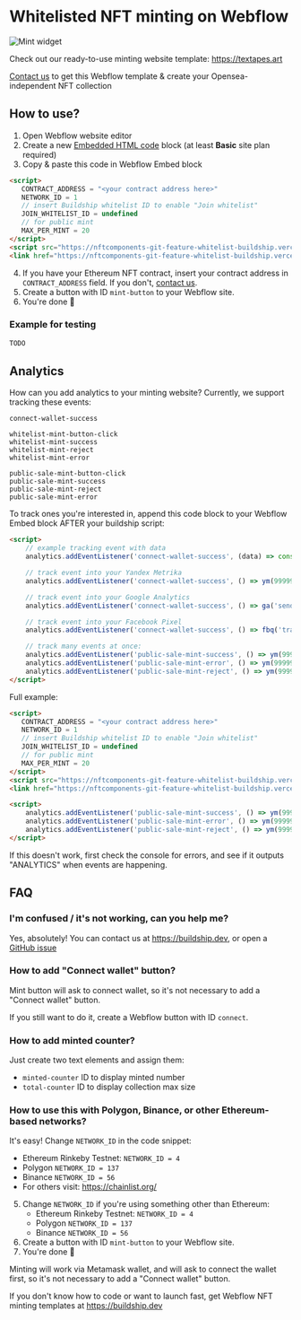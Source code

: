 # Whitelisted NFT minting on Webflow

![Mint widget](public/images/screenshot.png)

Check out our ready-to-use minting website template: https://textapes.art

[Contact us](https://buildship.dev) to get this Webflow template & create your Opensea-independent NFT collection

## How to use?
1. Open Webflow website editor
2. Create a new [Embedded HTML code](https://university.webflow.com/lesson/custom-code-embed) block (at least **Basic** site plan required)
3. Copy & paste this code in Webflow Embed block
```html
<script>
   CONTRACT_ADDRESS = "<your contract address here>"
   NETWORK_ID = 1
   // insert Buildship whitelist ID to enable "Join whitelist"
   JOIN_WHITELIST_ID = undefined
   // for public mint
   MAX_PER_MINT = 20
</script>
<script src="https://nftcomponents-git-feature-whitelist-buildship.vercel.app/static/js/main.js"></script>
<link href="https://nftcomponents-git-feature-whitelist-buildship.vercel.app/static/css/main.css" rel="stylesheet">
```
4. If you have your Ethereum NFT contract, insert your contract address in `CONTRACT_ADDRESS` field. If you don't, [contact us](https://buildship.dev).
5. Create a button with ID `mint-button` to your Webflow site.
6. You're done 🎉


### Example for testing
```html
TODO
```

## Analytics

How can you add analytics to your minting website? Currently, we support tracking these events:

```
connect-wallet-success

whitelist-mint-button-click
whitelist-mint-success
whitelist-mint-reject
whitelist-mint-error

public-sale-mint-button-click
public-sale-mint-success
public-sale-mint-reject
public-sale-mint-error
```

To track ones you're interested in, append this code block to your Webflow Embed block AFTER your buildship script:

```html
<script>
    // example tracking event with data
    analytics.addEventListener('connect-wallet-success', (data) => console.log('connect-wallet-success', data));

    // track event into your Yandex Metrika
    analytics.addEventListener('connect-wallet-success', () => ym(99999, 'reachGoal', 'WalletConnected'));

    // track event into your Google Analytics
    analytics.addEventListener('connect-wallet-success', () => ga('send', 'event', 'WalletConnected'));

    // track event into your Facebook Pixel
    analytics.addEventListener('connect-wallet-success', () => fbq('track', 'WalletConnected'));

    // track many events at once:
    analytics.addEventListener('public-sale-mint-success', () => ym(99999, 'reachGoal', 'MintSuccess'));
    analytics.addEventListener('public-sale-mint-error', () => ym(99999, 'reachGoal', 'MintError'));
    analytics.addEventListener('public-sale-mint-reject', () => ym(99999, 'reachGoal', 'MintReject'));
</script>
```

Full example:

```html
<script>
   CONTRACT_ADDRESS = "<your contract address here>"
   NETWORK_ID = 1
   // insert Buildship whitelist ID to enable "Join whitelist"
   JOIN_WHITELIST_ID = undefined
   // for public mint
   MAX_PER_MINT = 20
</script>
<script src="https://nftcomponents-git-feature-whitelist-buildship.vercel.app/static/js/main.js"></script>
<link href="https://nftcomponents-git-feature-whitelist-buildship.vercel.app/static/css/main.css" rel="stylesheet">

<script>
    analytics.addEventListener('public-sale-mint-success', () => ym(99999, 'reachGoal', 'MintSuccess'));
    analytics.addEventListener('public-sale-mint-error', () => ym(99999, 'reachGoal', 'MintError'));
    analytics.addEventListener('public-sale-mint-reject', () => ym(99999, 'reachGoal', 'MintReject'));
</script>
```

If this doesn't work, first check the console for errors, and see if it outputs "ANALYTICS" when events are happening.

## FAQ

### I'm confused / it's not working, can you help me?
Yes, absolutely! You can contact us at https://buildship.dev, or open a [GitHub issue](https://github.com/buildship-dev/webflow-nft-components/issues/new)

### How to add "Connect wallet" button?
Mint button will ask to connect wallet, so it's not necessary to add a "Connect wallet" button.

If you still want to do it, create a Webflow button with ID `connect`.

### How to add minted counter?
Just create two text elements and assign them:
- `minted-counter` ID to display minted number
- `total-counter` ID to display collection max size

### How to use this with Polygon, Binance, or other Ethereum-based networks?
It's easy! Change `NETWORK_ID` in the code snippet:

- Ethereum Rinkeby Testnet: `NETWORK_ID = 4`
- Polygon `NETWORK_ID = 137`
- Binance `NETWORK_ID = 56`
- For others visit: https://chainlist.org/
5. Change `NETWORK_ID` if you're using something other than Ethereum:
    - Ethereum Rinkeby Testnet: `NETWORK_ID = 4`
    - Polygon `NETWORK_ID = 137`
    - Binance `NETWORK_ID = 56`
6. Create a button with ID `mint-button` to your Webflow site.
7. You're done 🎉

Minting will work via Metamask wallet, and will ask to connect the wallet first, so it's not necessary to add a "Connect wallet" button.

If you don't know how to code or want to launch fast, get Webflow NFT minting templates at https://buildship.dev
